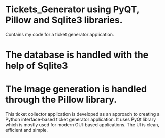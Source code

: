 # Tickets_Generator using PyQT, Pillow and Sqlite3 libraries.
Contains my code for a ticket generator application.
# The database is handled with the help of Sqlite3
# The Image generation is handled through the Pillow library.
This ticket collector application is developed as an approach to creating a Python interface-based ticket generator application.
It uses PyQt library which is mostly used for modern GUI-based applications. 
The UI is clean, efficient and simple.
